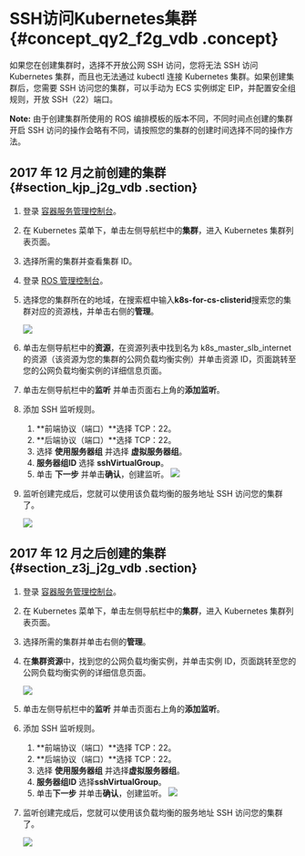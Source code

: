 # SSH访问Kubernetes集群 {#concept_qy2_f2g_vdb .concept}

如果您在创建集群时，选择不开放公网 SSH 访问，您将无法 SSH 访问 Kubernetes 集群，而且也无法通过 kubectl 连接 Kubernetes 集群。如果创建集群后，您需要 SSH 访问您的集群，可以手动为 ECS 实例绑定 EIP，并配置安全组规则，开放 SSH（22）端口。

**Note:** 由于创建集群所使用的 ROS 编排模板的版本不同，不同时间点创建的集群开启 SSH 访问的操作会略有不同，请按照您的集群的创建时间选择不同的操作方法。

## 2017 年 12 月之前创建的集群 {#section_kjp_j2g_vdb .section}

1.  登录 [容器服务管理控制台](https://cs.console.aliyun.com)。
2.  在 Kubernetes 菜单下，单击左侧导航栏中的**集群**，进入 Kubernetes 集群列表页面。
3.  选择所需的集群并查看集群 ID。
4.  登录 [ROS 管理控制台](https://ros.console.aliyun.com)。
5.  选择您的集群所在的地域，在搜索框中输入**k8s-for-cs-clisterid**搜索您的集群对应的资源栈，并单击右侧的**管理**。

    ![](http://static-aliyun-doc.oss-cn-hangzhou.aliyuncs.com/assets/img/6882/1989_zh-CN.png)

6.  单击左侧导航栏中的**资源**，在资源列表中找到名为 k8s\_master\_slb\_internet的资源（该资源为您的集群的公网负载均衡实例）并单击资源 ID，页面跳转至您的公网负载均衡实例的详细信息页面。
7.  单击左侧导航栏中的**监听** 并单击页面右上角的**添加监听**。
8.  添加 SSH 监听规则。

    1.  **前端协议（端口）**选择 TCP：22。
    2.  **后端协议（端口）**选择 TCP：22。
    3.  选择 **使用服务器组** 并选择 **虚拟服务器组**。
    4.  **服务器组ID** 选择 **sshVirtualGroup**。
    5.  单击 **下一步** 并单击**确认**，创建监听。
    ![](http://static-aliyun-doc.oss-cn-hangzhou.aliyuncs.com/assets/img/6882/1990_zh-CN.png)

9.  监听创建完成后，您就可以使用该负载均衡的服务地址 SSH 访问您的集群了。

    ![](http://static-aliyun-doc.oss-cn-hangzhou.aliyuncs.com/assets/img/6882/1991_zh-CN.png)


## 2017 年 12 月之后创建的集群 {#section_z3j_j2g_vdb .section}

1.  登录 [容器服务管理控制台](https://cs.console.aliyun.com)。
2.  在 Kubernetes 菜单下，单击左侧导航栏中的**集群**，进入 Kubernetes 集群列表页面。
3.  选择所需的集群并单击右侧的**管理**。
4.  在**集群资源**中，找到您的公网负载均衡实例，并单击实例 ID，页面跳转至您的公网负载均衡实例的详细信息页面。

    ![](http://static-aliyun-doc.oss-cn-hangzhou.aliyuncs.com/assets/img/6882/1993_zh-CN.png)

5.  单击左侧导航栏中的**监听** 并单击页面右上角的**添加监听**。
6.  添加 SSH 监听规则。

    1.  **前端协议（端口）**选择 TCP：22。
    2.  **后端协议（端口）**选择 TCP：22。
    3.  选择 **使用服务器组** 并选择**虚拟服务器组**。
    4.  **服务器组ID** 选择**sshVirtualGroup**。
    5.  单击**下一步** 并单击**确认**，创建监听。
    ![](http://static-aliyun-doc.oss-cn-hangzhou.aliyuncs.com/assets/img/6882/1990_zh-CN.png)

7.  监听创建完成后，您就可以使用该负载均衡的服务地址 SSH 访问您的集群了。

    ![](http://static-aliyun-doc.oss-cn-hangzhou.aliyuncs.com/assets/img/6882/1991_zh-CN.png)


